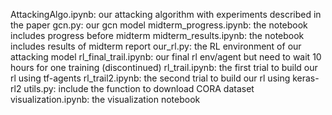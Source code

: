 AttackingAlgo.ipynb: our attacking algorithm with experiments described in the paper
gcn.py: our gcn model
midterm_progress.ipynb: the notebook includes progress before midterm
midterm_results.ipynb: the notebook includes results of midterm report
our_rl.py: the RL environment of our attacking model
rl_final_trail.ipynb: our final rl env/agent but need to wait 10 hours for one training (discontinued)
rl_trail.ipynb: the first trial to build our rl using tf-agents
rl_trail2.ipynb: the second trial to build our rl using keras-rl2
utils.py: include the function to download CORA dataset
visualization.ipynb: the visualization notebook
